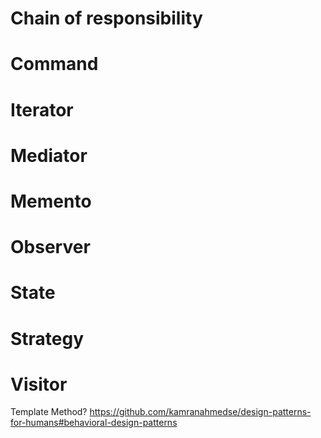 # Chain of responsibility
# Command
# Iterator
# Mediator
# Memento
# Observer
# State
# Strategy
# Visitor
Template Method? https://github.com/kamranahmedse/design-patterns-for-humans#behavioral-design-patterns
